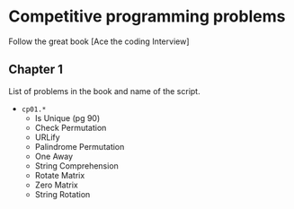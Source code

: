 # Competitive programming problems
Follow the great book [Ace the coding Interview]


## Chapter 1
List of problems in the book and name of the script.

- `cp01.*` 
    - Is Unique (pg 90)
    - Check Permutation
    - URLify
    - Palindrome Permutation
    - One Away
    - String Comprehension
    - Rotate Matrix
    - Zero Matrix
    - String Rotation


